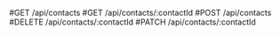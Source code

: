 #GET /api/contacts
#GET /api/contacts/:contactId
#POST /api/contacts
#DELETE /api/contacts/:contactId
#PATCH /api/contacts/:contactId
